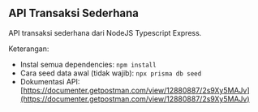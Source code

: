 ## API Transaksi Sederhana

API transaksi sederhana dari NodeJS Typescript Express.

Keterangan:

- Instal semua dependencies: `npm install`
- Cara seed data awal (tidak wajib): `npx prisma db seed`
- Dokumentasi API: [https://documenter.getpostman.com/view/12880887/2s9Xy5MAJv](https://documenter.getpostman.com/view/12880887/2s9Xy5MAJv)
